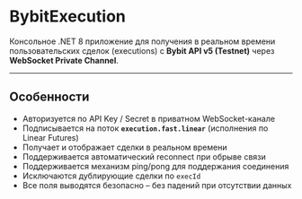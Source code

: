 # BybitExecution

Консольное .NET 8 приложение для получения в реальном времени пользовательских сделок (executions) с **Bybit API v5 (Testnet)** через **WebSocket Private Channel**.

---

## Особенности

- Авторизуется по API Key / Secret в приватном WebSocket-канале
- Подписывается на поток **`execution.fast.linear`** (исполнения по Linear Futures)
- Получает и отображает сделки в реальном времени
- Поддерживается автоматический reconnect при обрыве связи
- Поддерживается механизм ping/pong для поддержания соединения
- Исключаются дублирующие сделки по `execId`
- Все поля выводятся безопасно – без падений при отсутствии данных